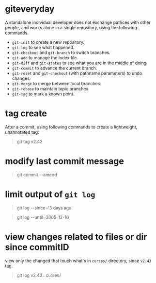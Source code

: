 # giteveryday #

A standalone individual developer does not exchange pathces with other people, and works alone in a single repository, using the following commands.

 - `git-init` to create a new repository.
 - `git-log` to see what happened.
 - `git-checkout` and `git-branch` to switch branches.
 - `git-add` to manage the index file.
 - `git-diff` and `git-status` to see what you are in the middle of doing.
 - `git-commit` to advance the current branch.
 - `git-reset` and `git-checkout` (with pathname parameters) to undo changes.
 - `git-merge` to merge between local branches.
 - `git-rebase` to maintain topic branches.
 - `git-tag` to mark a known point.

# tag create #
After a commit, using following commands to create a lightweight, unannotated tag:

> git tag v2.43


# modify last commit message #

> git commit --amend


# limit output of `git log` #

> git log --since='3 days ago'

> git log --until=2005-12-10


# view changes related to files or dir since commitID #
view only the changed that touch what's in `curses/` directory, since `v2.43` tag.

> git log v2.43.. curses/

